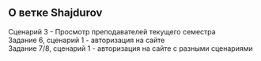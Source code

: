 ## О ветке Shajdurov
Сценарий 3 - Просмотр преподавателей текущего семестра<br />Задание 6, сценарий 1 - авторизация на сайте<br />Задание 7/8, сценарий 1 - авторизация на сайте с разными сценариями

